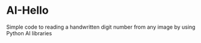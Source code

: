 # AI-Hello
Simple code to reading a handwritten digit number from any image by using Python AI libraries
